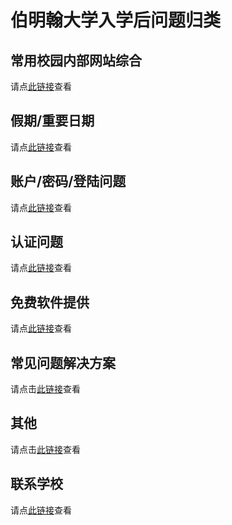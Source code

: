 # 伯明翰大学入学后问题归类


## 常用校园内部网站综合

请点[此链接](./commonly-used-internal-websites/)查看

## 假期/重要日期

请点[此链接](./dates/)查看

## 账户/密码/登陆问题

请点[此链接](./account/)查看

## 认证问题

请点[此链接](./authentication/)查看

## 免费软件提供

请点[此链接](./software/)查看

## 常见问题解决方案

请点击[此链接](./solutions/)查看

## 其他

请点击[此链接](./others/)查看

## 联系学校

请点[此链接](../pre-admissions/contacts/)查看